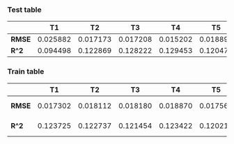 ### Test table

|          |    T1    |    T2    |    T3    |    T4    |    T5    |     E    |    STD   |
| -------- | -------- | -------- | -------- | -------- | -------- | -------- | -------- |
| **RMSE** | 0.025882 | 0.017173 | 0.017208 | 0.015202 | 0.018899 | 0.018873 | 0.000014 |
|  **R^2** | 0.094498 | 0.122869 | 0.128222 | 0.129453 | 0.120474 | 0.119103 | 0.000162 |

### Train table

|          |    T1    |    T2    |    T3    |    T4    |    T5    |     E    |      STD     |
| -------- | -------- | -------- | -------- | -------- | -------- | -------- | ------------ |
| **RMSE** | 0.017302 | 0.018112 | 0.018180 | 0.018870 | 0.017560 | 0.018005 | 2.965740e-07 |
|  **R^2** | 0.123725 | 0.122737 | 0.121454 | 0.123422 | 0.120215 | 0.122311 | 1.708689e-06 |
